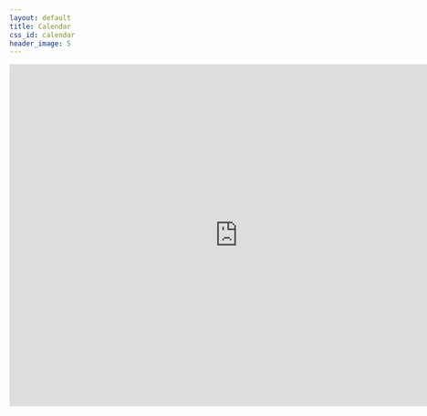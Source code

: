 ```yaml
---
layout: default
title: Calendar
css_id: calendar
header_image: 5
---
```


<iframe src="https://www.google.com/calendar/embed?title=ATX%20Safer%20Streets%20Calendar&amp;height=600&amp;wkst=1&amp;bgcolor=%23FFFFFF&amp;ctz=America%2FChicago" style=" border-width:0 " width="800" height="600" frameborder="0" scrolling="no" allowfullscreen="allowfullscreen"></iframe>
